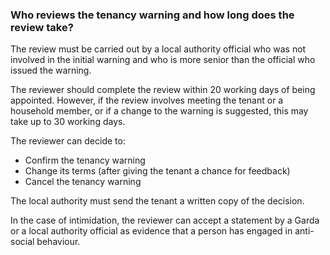 ###  Who reviews the tenancy warning and how long does the review take?

The review must be carried out by a local authority official who was not
involved in the initial warning and who is more senior than the official who
issued the warning.

The reviewer should complete the review within 20 working days of being
appointed. However, if the review involves meeting the tenant or a household
member, or if a change to the warning is suggested, this may take up to 30
working days.

The reviewer can decide to:

  * Confirm the tenancy warning 
  * Change its terms (after giving the tenant a chance for feedback) 
  * Cancel the tenancy warning 

The local authority must send the tenant a written copy of the decision.

In the case of intimidation, the reviewer can accept a statement by a Garda or
a local authority official as evidence that a person has engaged in anti-
social behaviour.
